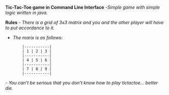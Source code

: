 **Tic-Tac-Toe game in Command Line Interface**
  _-Simple game with simple logic written in java._

**Rules**
  _- There is a grid of 3x3 matrix and you and the other player will have to put accordance to it._
  - _The marix is as follows_: 

            |-----------|
            | 1 | 2 | 3 |
            |-----------|
            | 4 | 5 | 6 |
            |-----------|
            | 7 | 8 | 9 |
            |-----------|
    
  _- You can't be serious that you don't know how to play tictactoe... better die._

